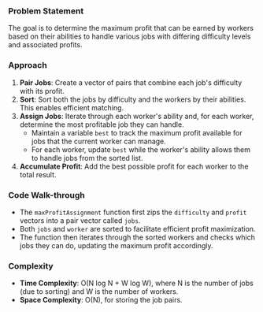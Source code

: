 ### Problem Statement
The goal is to determine the maximum profit that can be earned by workers based on their abilities to handle various jobs with differing difficulty levels and associated profits.

### Approach
1. **Pair Jobs**: Create a vector of pairs that combine each job's difficulty with its profit.
2. **Sort**: Sort both the jobs by difficulty and the workers by their abilities. This enables efficient matching.
3. **Assign Jobs**: Iterate through each worker's ability and, for each worker, determine the most profitable job they can handle. 
   - Maintain a variable `best` to track the maximum profit available for jobs that the current worker can manage.
   - For each worker, update `best` while the worker's ability allows them to handle jobs from the sorted list.
4. **Accumulate Profit**: Add the best possible profit for each worker to the total result.

### Code Walk-through
- The `maxProfitAssignment` function first zips the `difficulty` and `profit` vectors into a pair vector called `jobs`.
- Both `jobs` and `worker` are sorted to facilitate efficient profit maximization.
- The function then iterates through the sorted workers and checks which jobs they can do, updating the maximum profit accordingly.

### Complexity
- **Time Complexity**: O(N log N + W log W), where N is the number of jobs (due to sorting) and W is the number of workers.
- **Space Complexity**: O(N), for storing the job pairs.
